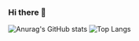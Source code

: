 ### Hi there 👋

![Anurag's GitHub stats](https://github-readme-stats.vercel.app/api?username=Cer3s-k&hide=stars&show_icons=true&theme=cobalt)
![Top Langs](https://github-readme-stats.vercel.app/api/top-langs/?username=Cer3s-k&layout=compact&theme=tokyonight)



<!--
**Cer3s-k/Cer3s-k** is a ✨ _special_ ✨ repository because its `README.md` (this file) appears on your GitHub profile.

Here are some ideas to get you started:

- 🔭 I’m currently working on ...
- 🌱 I’m currently learning ...
- 👯 I’m looking to collaborate on ...
- 🤔 I’m looking for help with ...
- 💬 Ask me about ...
- 📫 How to reach me: ...
- 😄 Pronouns: ...
- ⚡ Fun fact: ...
-->
